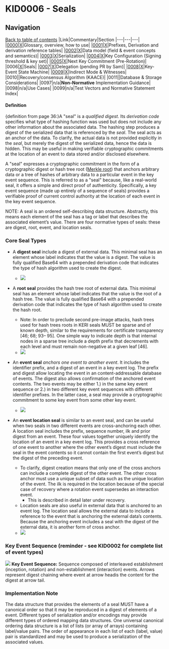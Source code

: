 # KID0006 - Seals

## Navigation

[Back to table of contents](readme.md)
|Link|Commentary|Section
|---|---|---|
|[0000](kid0000.md)|[X](kid0000Comment.md)|Glossary, overview, how to use|
|[0001](kid0001.md)|[X](kid0001Comment.md)|Prefixes, Derivation and derivation reference tables|
|[0002](kid0002.md)|[X](kid0002Comment.md)|Data model (field & event concepts and semantics)|
|[0003](kid0003.md)|[X](kid0003Comment.md)|Serialization|
|[0004](kid0004.md)|[X](kid0004Comment.md)|Key Configuration (Signing threshold & key set)|
|[0005](kid0005.md)|[X](kid0005Comment.md)|Next Key Commitment (Pre-Rotation)|
|0006|[X](kid0006Comment.md)|Seals|
|[0007](kid0007.md)|[X](kid0007Comment.md)|Delegation (pending PR by Sam)|
|[0008](kid0008.md)|[X](kid0008Comment.md)|Key-Event State Machine|
|[0009](kid0009.md)|[X](kid0009Comment.md)|Indirect Mode & Witnesses|
|0010||Recovery/consensus Algorithm (KAACE)|
|0011||Database & Storage Considerations|
|0097|n/a|**Non-Normative** Implementation Guidance|
|0098|n/a|Use Cases|
|0099|n/a|Test Vectors and Normative Statement Index|

#### Definition 
{definition from page 36:}A "seal" is a *qualified digest*. Its *derivation code* specifies what type of hashing function was used but does not include any other information about the associated data. The hashing step produces a digest of the serialized data that is referenced by the *seal*. The seal acts as an anchor of the data. To clarify, the actual data is not provided explicitly in the *seal*, but merely the digest of the serialized data, hence the data is hidden. This may be useful in making verifiable cryptographic commitments at the location of an event to data stored and/or disclosed elsewhere.

A "seal" expresses a cryptographic commitment in the form of a cryptographic digest or hash tree root ([Merkle root](https://en.wikipedia.org/wiki/Merkle_tree)) that anchors arbitrary data or a tree of hashes of arbitrary data to a particular event in the key event sequence. This is referred to as a "seal" because, like a real-world seal, it offers a simple and direct proof of authenticity. Specifically, a key event sequence (made up entirely of a sequence of seals) provides a verifiable proof of current control authority at the location of each event in the key event sequence. 

NOTE: A seal is an ordered self-describing data structure. Abstractly, this means each element of the seal has a tag or label that describes the associated element’s value. There are four normative types of seals: these are digest, root, event, and location seals. 

### Core Seal Types

* A **digest seal** include a digest of external data. This minimal seal has an element whose label indicates that the value is a digest. The value is fully qualified Base64 with a prepended derivation code that indicates the type of hash algorithm used to create the digest.
    * ![](https://i.imgur.com/FMfDuGo.png)

* A **root seal** provides the hash tree root of external data. This minimal seal has an element whose label indicates that the value is the root of a hash tree. The value is fully qualified Base64 with a prepended derivation code that indicates the type of hash algorithm used to create the hash root. 
    * Note: In order to preclude second pre-image attacks, hash trees used for hash trees roots in KERI seals MUST be sparse and of known depth, similar to the requirements for certificate transparency [46; 68; 93– 95]. One simple way to indicate depth is that internal nodes in a sparse tree include a depth prefix that decrements with each level and must remain non-negative at a given leaf [46].
    * ![](https://i.imgur.com/7FVyvbC.png)
* An **event seal** *anchors one event to another event*. It includes the identifier prefix, and a digest of an event in a key event log. The prefix and digest allow locating the event in an content-addressable database of events. The digest also allows confirmation of the anchored event contents.  The two events may be either 1.) in the same key event sequence or 2.) in two different key event sequences with different identifier prefixes. In the latter case, a seal may provide a cryptographic commitment to some key event from some other key event.
    * ![](https://i.imgur.com/KXeKobQ.png)
* An **event location seal** is similar to an event seal, and can be useful when two seals in two different events are cross-anchoring each other. A location seal includes the prefix, sequence number, ilk and prior digest from an event. These four values together uniquely identify the location of an event in a key event log. This provides a cross reference of one event to another where the other event’s digest must include the seal in the event contents so it cannot contain the first event’s digest but the digest of the preceding event. 
    * To clarify, digest creation means that only one of the cross anchors can include a complete digest of the other event. The other cross anchor must use a unique subset of data such as the unique location of the event. The ilk is required in the location because of the special case of recovery where a rotation event supersedes an interaction event. 
        * This is described in detail later under recovery. 
    * Location seals are also useful in external data that is anchored to an event log. The location seal allows the external data to include a reference to the event that is anchoring the external data’s contents. Because the anchoring event includes a seal with the digest of the external data, it is another form of cross anchor.
    * ![](https://i.imgur.com/tvxVu4Z.png)

### Key Event Sequence (reminder - see KID0002 for complete list of event types)
![](https://i.imgur.com/QYXueim.png)
**Key Event Sequence:** Sequence composed of interleaved establishment (inception, rotation) and non-establishment (interaction) events. Arrows represent digest chaining where event at arrow headis the content for the digest at arrow tail. 

### Implementation Note
The data structure that provides the elements of a seal MUST have a canonical order so that it may be reproduced in a digest of elements of a event. Different types of serialization and/or encodings may provide different types of ordered mapping data structures. One universal canonical ordering data structure is a list of lists (or array of arrays) containing label/value pairs. The order of appearance in each list of each (label, value) pair is standardized and may be used to produce a serialization of the associated values.